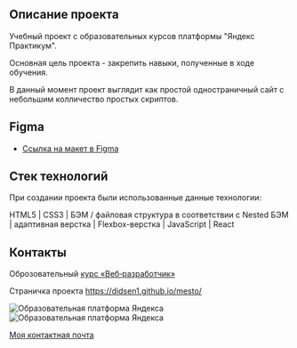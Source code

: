 
## Описание проекта

Учебный проект с образовательных курсов платформы "Яндекс Практикум".

Основная цель проекта - закрепить навыки, полученные в ходе обучения.

В данный момент проект выглядит как простой одностраничный сайт с небольшим колличество простых скриптов.

## Figma

* [Ссылка на макет в Figma](https://www.figma.com/file/2cn9N9jSkmxD84oJik7xL7/JavaScript.-Sprint-4?node-id=0%3A1)

## Стек технологий

При создании проекта были использованные данные технологии:

HTML5 | CSS3 | БЭМ / файловая структура в соответствии с Nested БЭМ | адаптивная верстка | Flexbox-верстка | JavaScript | React

## Контакты

Оброзовательный  [курс «Веб‑разработчик»](https://practicum.yandex.ru/web/)

Страничка проекта https://didsen1.github.io/mesto/

![Образовательная платформа Яндекса](https://yastatic.net/q/logoaas/v2/Яндекс.svg?circle=black&color=000&first=white)
![Образовательная платформа Яндекса](https://yastatic.net/q/logoaas/v2/Практикум.svg?color=000)

<a href="mailto:tihanovart@gmail.com">Моя контактная почта</a>
